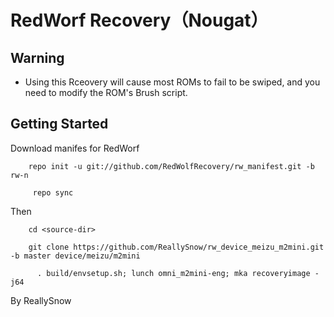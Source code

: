 RedWorf Recovery（Nougat）
===========================

Warning
---------------

 * Using this Rceovery will cause most ROMs to fail to be swiped, and you need to modify the ROM's Brush script.

Getting Started
---------------

Download manifes for RedWorf

        repo init -u git://github.com/RedWolfRecovery/rw_manifest.git -b rw-n
     
         repo sync
    
Then
       
        cd <source-dir>
        
        git clone https://github.com/ReallySnow/rw_device_meizu_m2mini.git -b master device/meizu/m2mini
        
          . build/envsetup.sh; lunch omni_m2mini-eng; mka recoveryimage -j64
          
By ReallySnow
